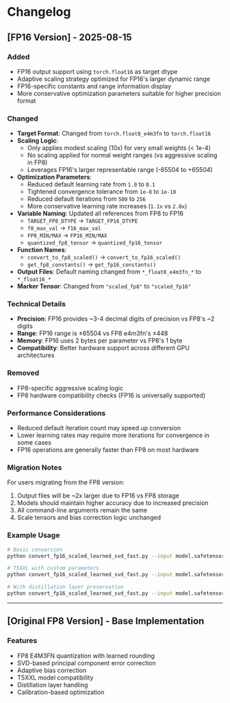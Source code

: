 # Changelog

## [FP16 Version] - 2025-08-15

### Added
- FP16 output support using `torch.float16` as target dtype
- Adaptive scaling strategy optimized for FP16's larger dynamic range
- FP16-specific constants and range information display
- More conservative optimization parameters suitable for higher precision format

### Changed
- **Target Format**: Changed from `torch.float8_e4m3fn` to `torch.float16`
- **Scaling Logic**: 
  - Only applies modest scaling (10x) for very small weights (< 1e-4)
  - No scaling applied for normal weight ranges (vs aggressive scaling in FP8)
  - Leverages FP16's larger representable range (-65504 to +65504)
- **Optimization Parameters**:
  - Reduced default learning rate from `1.0` to `0.1`
  - Tightened convergence tolerance from `1e-8` to `1e-10`
  - Reduced default iterations from `500` to `256`
  - More conservative learning rate increases (`1.1x` vs `2.0x`)
- **Variable Naming**: Updated all references from FP8 to FP16
  - `TARGET_FP8_DTYPE` → `TARGET_FP16_DTYPE`
  - `f8_max_val` → `f16_max_val`
  - `FP8_MIN/MAX` → `FP16_MIN/MAX`
  - `quantized_fp8_tensor` → `quantized_fp16_tensor`
- **Function Names**: 
  - `convert_to_fp8_scaled()` → `convert_to_fp16_scaled()`
  - `get_fp8_constants()` → `get_fp16_constants()`
- **Output Files**: Default naming changed from `*_float8_e4m3fn_*` to `*_float16_*`
- **Marker Tensor**: Changed from `"scaled_fp8"` to `"scaled_fp16"`

### Technical Details
- **Precision**: FP16 provides ~3-4 decimal digits of precision vs FP8's ~2 digits
- **Range**: FP16 range is ±65504 vs FP8 e4m3fn's ±448
- **Memory**: FP16 uses 2 bytes per parameter vs FP8's 1 byte
- **Compatibility**: Better hardware support across different GPU architectures

### Removed
- FP8-specific aggressive scaling logic
- FP8 hardware compatibility checks (FP16 is universally supported)

### Performance Considerations
- Reduced default iteration count may speed up conversion
- Lower learning rates may require more iterations for convergence in some cases
- FP16 operations are generally faster than FP8 on most hardware

### Migration Notes
For users migrating from the FP8 version:
1. Output files will be ~2x larger due to FP16 vs FP8 storage
2. Models should maintain higher accuracy due to increased precision
3. All command-line arguments remain the same
4. Scale tensors and bias correction logic unchanged

### Example Usage
```bash
# Basic conversion
python convert_fp16_scaled_learned_svd_fast.py --input model.safetensors

# T5XXL with custom parameters  
python convert_fp16_scaled_learned_svd_fast.py --input model.safetensors --t5xxl --num_iter 128 --top_k 2

# With distillation layer preservation
python convert_fp16_scaled_learned_svd_fast.py --input model.safetensors --keep_distillation
```

---

## [Original FP8 Version] - Base Implementation

### Features
- FP8 E4M3FN quantization with learned rounding
- SVD-based principal component error correction
- Adaptive bias correction
- T5XXL model compatibility
- Distillation layer handling
- Calibration-based optimization
